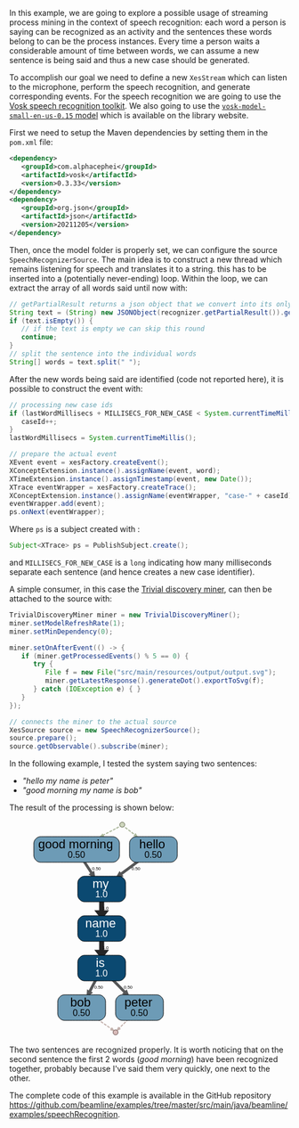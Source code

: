 In this example, we are going to explore a possible usage of streaming process mining in the context of speech recognition: each word a person is saying can be recognized as an activity and the sentences these words belong to can be the process instances. Every time a person waits a considerable amount of time between words, we can assume a new sentence is being said and thus a new case should be generated.

To accomplish our goal we need to define a new `XesStream` which can listen to the microphone, perform the speech recognition, and generate corresponding events. For the speech recognition we are going to use the [Vosk speech recognition toolkit](https://alphacephei.com/vosk/). We also going to use the [`vosk-model-small-en-us-0.15` model](https://alphacephei.com/vosk/models) which is available on the library website.

First we need to setup the Maven dependencies by setting them in the `pom.xml` file:
```xml
<dependency>
   <groupId>com.alphacephei</groupId>
   <artifactId>vosk</artifactId>
   <version>0.3.33</version>
</dependency>
<dependency>
   <groupId>org.json</groupId>
   <artifactId>json</artifactId>
   <version>20211205</version>
</dependency>
```

Then, once the model folder is properly set, we can configure the source `SpeechRecognizerSource`. The main idea is to construct a new thread which remains listening for speech and translates it to a string. this has to be inserted into a (potentially never-ending) loop. Within the loop, we can extract the array of all words said until now with:

```java
// getPartialResult returns a json object that we convert into its only string object
String text = (String) new JSONObject(recognizer.getPartialResult()).get("partial");
if (text.isEmpty()) {
   // if the text is empty we can skip this round
   continue;
}
// split the sentence into the individual words
String[] words = text.split(" ");
```

After the new words being said are identified (code not reported here), it is possible to construct the event with:
```java
// processing new case ids
if (lastWordMillisecs + MILLISECS_FOR_NEW_CASE < System.currentTimeMillis()) {
   caseId++;
}
lastWordMillisecs = System.currentTimeMillis();

// prepare the actual event
XEvent event = xesFactory.createEvent();
XConceptExtension.instance().assignName(event, word);
XTimeExtension.instance().assignTimestamp(event, new Date());
XTrace eventWrapper = xesFactory.createTrace();
XConceptExtension.instance().assignName(eventWrapper, "case-" + caseId);
eventWrapper.add(event);
ps.onNext(eventWrapper);
```

Where `ps` is a subject created with :
```java
Subject<XTrace> ps = PublishSubject.create();
```
and `MILLISECS_FOR_NEW_CASE` is a `long` indicating how many milliseconds separate each sentence (and hence creates a new case identifier).

A simple consumer, in this case the [Trivial discovery miner](../implemented-techniques/discovery-trivial.md), can then be attached to the source with:
```java
TrivialDiscoveryMiner miner = new TrivialDiscoveryMiner();
miner.setModelRefreshRate(1);
miner.setMinDependency(0);

miner.setOnAfterEvent(() -> {
   if (miner.getProcessedEvents() % 5 == 0) {
      try {
         File f = new File("src/main/resources/output/output.svg");
         miner.getLatestResponse().generateDot().exportToSvg(f);
      } catch (IOException e) { }
   }
});

// connects the miner to the actual source
XesSource source = new SpeechRecognizerSource();
source.prepare();
source.getObservable().subscribe(miner);
```

In the following example, I tested the system saying two sentences: 

- *"hello my name is peter"*
- *"good morning my name is bob"*

The result of the processing is shown below:
<figure>
<svg
   xmlns:dc="http://purl.org/dc/elements/1.1/"
   xmlns:cc="http://creativecommons.org/ns#"
   xmlns:rdf="http://www.w3.org/1999/02/22-rdf-syntax-ns#"
   xmlns:svg="http://www.w3.org/2000/svg"
   xmlns="http://www.w3.org/2000/svg"
   xmlns:sodipodi="http://sodipodi.sourceforge.net/DTD/sodipodi-0.dtd"
   xmlns:inkscape="http://www.inkscape.org/namespaces/inkscape"
   width="266px"
   height="390px"
   viewBox="0.00 0.00 266.00 390.00"
   version="1.1"
   id="svg176"
   sodipodi:docname="output.svg"
   inkscape:version="0.92.1 r15371">
  <metadata
     id="metadata182">
    <rdf:RDF>
      <cc:Work
         rdf:about="">
        <dc:format>image/svg+xml</dc:format>
        <dc:type
           rdf:resource="http://purl.org/dc/dcmitype/StillImage" />
        <dc:title></dc:title>
      </cc:Work>
    </rdf:RDF>
  </metadata>
  <defs
     id="defs180" />
  <sodipodi:namedview
     pagecolor="#ffffff"
     bordercolor="#666666"
     borderopacity="1"
     objecttolerance="10"
     gridtolerance="10"
     guidetolerance="10"
     inkscape:pageopacity="0"
     inkscape:pageshadow="2"
     inkscape:window-width="1920"
     inkscape:window-height="1147"
     id="namedview178"
     showgrid="false"
     inkscape:zoom="1.711561"
     inkscape:cx="16.097986"
     inkscape:cy="205.43612"
     inkscape:window-x="1912"
     inkscape:window-y="-8"
     inkscape:window-maximized="1"
     inkscape:current-layer="svg176" />
  <g
     class="edge"
     id="eb2e4d85d-eae2-4ccf-a5f4-ad7c010370ff"
     transform="translate(4,386)">
    <title
       id="title6">ed02a384a-6632-421f-a0d3-f285208ad433-&gt;ed5e65ef0-3332-49ef-a154-dcc56b4bb259</title>
    <path
       style="fill:none;stroke:#c2b0ab;stroke-width:2;stroke-dasharray:5, 2"
       inkscape:connector-curvature="0"
       id="path8"
       d="m 86,-48 c 0,0 36.999,25.7781 53.367,37.1818" />
    <polygon
       style="fill:#c2b0ab;stroke:#c2b0ab;stroke-width:2"
       id="polygon10"
       points="138.617,-9.20743 140.618,-12.0792 143.72,-7.78498 " />
  </g>
  <g
     class="edge"
     id="e7d9f6164-e823-4e02-ae8d-6826267f9391"
     transform="translate(4,386)">
    <title
       id="title13">e42f106f3-0f3a-4c6d-badb-a136c2804361-&gt;ed5e65ef0-3332-49ef-a154-dcc56b4bb259</title>
    <path
       style="fill:none;stroke:#c2b0ab;stroke-width:2;stroke-dasharray:5, 2"
       inkscape:connector-curvature="0"
       id="path15"
       d="m 190,-48 c 0,0 -24.282,23.9997 -36.352,35.9293" />
    <polygon
       style="fill:#c2b0ab;stroke:#c2b0ab;stroke-width:2"
       id="polygon17"
       points="152.147,-13.048 154.608,-10.5587 149.821,-8.28854 " />
  </g>
  <g
     class="edge"
     id="ec9a00112-afc7-40dc-bed4-aa76274d4e54"
     transform="translate(4,386)">
    <title
       id="title20">e87219b72-6a16-4a85-95d7-9490a133978d-&gt;eb23e774d-b7bb-4a99-9442-5dd0552282dc</title>
    <path
       style="fill:none;stroke:#565758;stroke-width:5"
       inkscape:connector-curvature="0"
       id="path22"
       d="m 77,-332 c 0,0 15.0038,23.006 27.684,42.449" />
    <polygon
       style="fill:#565758;stroke:#565758;stroke-width:5"
       id="polygon24"
       points="102.95,-288.205 106.615,-290.595 107.514,-285.212 " />
    <text
       style="font-size:8px;font-family:Arial;text-anchor:middle"
       id="text26"
       font-size="8.00"
       y="-295.60001"
       x="112.5">0.50</text>
  </g>
  <g
     class="edge"
     id="e7df3cdae-88a6-4124-9bcb-20b3f1b8d328"
     transform="translate(4,386)">
    <title
       id="title29">ed2c17168-7e10-4975-a1f3-58afe71e03e1-&gt;e1f5b79b5-767d-45c9-a8ff-8e0a7d51e778</title>
    <path
       style="fill:none;stroke:#252526;stroke-width:9"
       inkscape:connector-curvature="0"
       id="path31"
       d="m 122,-190 c 0,0 0,22.239 0,41.466" />
    <polygon
       style="fill:#252526;stroke:#252526;stroke-width:9"
       id="polygon33"
       points="118.063,-148.212 125.938,-148.212 122,-143.212 " />
    <text
       style="font-size:8px;font-family:Arial;text-anchor:middle"
       id="text35"
       font-size="8.00"
       y="-153.60001"
       x="129">1.0</text>
  </g>
  <g
     class="edge"
     id="e82a77ed6-6666-4483-b44c-c60b91c15357"
     transform="translate(4,386)">
    <title
       id="title38">e1f5b79b5-767d-45c9-a8ff-8e0a7d51e778-&gt;ed02a384a-6632-421f-a0d3-f285208ad433</title>
    <path
       style="fill:none;stroke:#565758;stroke-width:5"
       inkscape:connector-curvature="0"
       id="path40"
       d="m 122,-119 c 0,0 -11.802,22.6208 -21.891,41.9583" />
    <polygon
       style="fill:#565758;stroke:#565758;stroke-width:5"
       id="polygon42"
       points="97.9623,-77.6567 101.841,-75.6329 97.5888,-72.2118 " />
    <text
       style="font-size:8px;font-family:Arial;text-anchor:middle"
       id="text44"
       font-size="8.00"
       y="-82.599998"
       x="116.5">0.50</text>
  </g>
  <g
     class="edge"
     id="e4c8beef1-d95f-44b3-8508-59e7f75a99b8"
     transform="translate(4,386)">
    <title
       id="title47">e1f5b79b5-767d-45c9-a8ff-8e0a7d51e778-&gt;e42f106f3-0f3a-4c6d-badb-a136c2804361</title>
    <path
       style="fill:none;stroke:#565758;stroke-width:5"
       inkscape:connector-curvature="0"
       id="path49"
       d="m 122,-119 c 0,0 23.055,23.3941 42.316,42.9386" />
    <polygon
       style="fill:#565758;stroke:#565758;stroke-width:5"
       id="polygon51"
       points="163.042,-74.2376 166.158,-77.3086 168.11,-72.2118 " />
    <text
       style="font-size:8px;font-family:Arial;text-anchor:middle"
       id="text53"
       font-size="8.00"
       y="-82.599998"
       x="169.5">0.50</text>
  </g>
  <g
     class="edge"
     id="e5de15572-12e2-445d-bf59-99796c2ea2a5"
     transform="translate(4,386)">
    <title
       id="title56">e4be75482-4189-4b15-adbf-06192a8ed49e-&gt;eb23e774d-b7bb-4a99-9442-5dd0552282dc</title>
    <path
       style="fill:none;stroke:#565758;stroke-width:5"
       inkscape:connector-curvature="0"
       id="path58"
       d="m 215,-332 c 0,0 -32.528,24.134 -59.109,43.855" />
    <polygon
       style="fill:#565758;stroke:#565758;stroke-width:5"
       id="polygon60"
       points="154.394,-289.758 157,-286.244 151.681,-285.022 " />
    <text
       style="font-size:8px;font-family:Arial;text-anchor:middle"
       id="text62"
       font-size="8.00"
       y="-295.60001"
       x="183.5">0.50</text>
  </g>
  <g
     class="edge"
     id="e8500b8f4-f263-4d79-a082-d97aba791c12"
     transform="translate(4,386)">
    <title
       id="title65">eb23e774d-b7bb-4a99-9442-5dd0552282dc-&gt;ed2c17168-7e10-4975-a1f3-58afe71e03e1</title>
    <path
       style="fill:none;stroke:#252526;stroke-width:9"
       inkscape:connector-curvature="0"
       id="path67"
       d="m 122,-261 c 0,0 0,22.239 0,41.466" />
    <polygon
       style="fill:#252526;stroke:#252526;stroke-width:9"
       id="polygon69"
       points="118.063,-219.212 125.938,-219.212 122,-214.212 " />
    <text
       style="font-size:8px;font-family:Arial;text-anchor:middle"
       id="text71"
       font-size="8.00"
       y="-224.60001"
       x="129">1.0</text>
  </g>
  <g
     class="edge"
     id="ee3beae3e-4e15-43e0-b0a8-675bc5ddd9d0"
     transform="translate(4,386)">
    <title
       id="title74">ecd6fc671-2941-4097-ab2b-bd3bbae4bef0-&gt;e87219b72-6a16-4a85-95d7-9490a133978d</title>
    <path
       style="fill:none;stroke:#acb89c;stroke-width:2;stroke-dasharray:5, 2"
       inkscape:connector-curvature="0"
       id="path76"
       d="m 159,-376.5 c 0,0 -16.35,8.474 -34.449,17.854" />
    <polygon
       style="fill:#acb89c;stroke:#acb89c;stroke-width:2"
       id="polygon78"
       points="123.555,-360.1 125.166,-356.993 119.921,-356.246 " />
  </g>
  <g
     class="edge"
     id="e0184621f-c9f0-476d-be50-0909dd6b814d"
     transform="translate(4,386)">
    <title
       id="title81">ecd6fc671-2941-4097-ab2b-bd3bbae4bef0-&gt;e4be75482-4189-4b15-adbf-06192a8ed49e</title>
    <path
       style="fill:none;stroke:#acb89c;stroke-width:2;stroke-dasharray:5, 2"
       inkscape:connector-curvature="0"
       id="path83"
       d="m 159,-376.5 c 0,0 10.605,8.049 22.586,17.141" />
    <polygon
       style="fill:#acb89c;stroke:#acb89c;stroke-width:2"
       id="polygon85"
       points="180.647,-357.875 182.763,-360.663 185.688,-356.246 " />
  </g>
  <g
     class="node"
     id="ed02a384a-6632-421f-a0d3-f285208ad433"
     transform="translate(4,386)">
    <title
       id="title88">ed02a384a-6632-421f-a0d3-f285208ad433</title>
    <path
       style="fill:#6d9bb6;stroke:#000000"
       inkscape:connector-curvature="0"
       id="path90"
       d="m 117,-72 c 0,0 -62,0 -62,0 -6,0 -12,6 -12,12 0,0 0,22 0,22 0,6 6,12 12,12 0,0 62,0 62,0 6,0 12,-6 12,-12 0,0 0,-22 0,-22 0,-6 -6,-12 -12,-12" />
    <text
       style="font-size:22px;font-family:Arial;text-anchor:start;fill:#000000"
       id="text92"
       font-size="22.00"
       y="-51.400002"
       x="65.5">bob</text>
    <text
       style="font-size:14px;font-family:Arial;text-anchor:start;fill:#000000"
       id="text94"
       font-size="14.00"
       y="-51.400002"
       x="102.5" />
    <text
       style="font-size:16px;font-family:Arial;text-anchor:start;fill:#000000"
       id="text96"
       font-size="16.00"
       y="-34.200001"
       x="70">0.50</text>
  </g>
  <g
     class="node"
     id="e42f106f3-0f3a-4c6d-badb-a136c2804361"
     transform="translate(4,386)">
    <title
       id="title99">e42f106f3-0f3a-4c6d-badb-a136c2804361</title>
    <path
       style="fill:#6d9bb6;stroke:#000000"
       inkscape:connector-curvature="0"
       id="path101"
       d="m 221,-72 c 0,0 -62,0 -62,0 -6,0 -12,6 -12,12 0,0 0,22 0,22 0,6 6,12 12,12 0,0 62,0 62,0 6,0 12,-6 12,-12 0,0 0,-22 0,-22 0,-6 -6,-12 -12,-12" />
    <text
       style="font-size:22px;font-family:Arial;text-anchor:start;fill:#000000"
       id="text103"
       font-size="22.00"
       y="-51.400002"
       x="163">peter</text>
    <text
       style="font-size:14px;font-family:Arial;text-anchor:start;fill:#000000"
       id="text105"
       font-size="14.00"
       y="-51.400002"
       x="213" />
    <text
       style="font-size:16px;font-family:Arial;text-anchor:start;fill:#000000"
       id="text107"
       font-size="16.00"
       y="-34.200001"
       x="174">0.50</text>
  </g>
  <g
     class="node"
     id="e87219b72-6a16-4a85-95d7-9490a133978d"
     transform="translate(4,386)">
    <title
       id="title110">e87219b72-6a16-4a85-95d7-9490a133978d</title>
    <path
       style="fill:#6d9bb6;stroke:#000000"
       inkscape:connector-curvature="0"
       id="path112"
       d="m 142,-356 c 0,0 -130,0 -130,0 -6,0 -12,6 -12,12 0,0 0,22 0,22 0,6 6,12 12,12 0,0 130,0 130,0 6,0 12,-6 12,-12 0,0 0,-22 0,-22 0,-6 -6,-12 -12,-12" />
    <text
       style="font-size:22px;font-family:Arial;text-anchor:start;fill:#000000"
       id="text114"
       font-size="22.00"
       y="-335.39999"
       x="8">good morning</text>
    <text
       style="font-size:14px;font-family:Arial;text-anchor:start;fill:#000000"
       id="text116"
       font-size="14.00"
       y="-335.39999"
       x="142" />
    <text
       style="font-size:16px;font-family:Arial;text-anchor:start;fill:#000000"
       id="text118"
       font-size="16.00"
       y="-318.20001"
       x="61">0.50</text>
  </g>
  <g
     class="node"
     id="ed2c17168-7e10-4975-a1f3-58afe71e03e1"
     transform="translate(4,386)">
    <title
       id="title121">ed2c17168-7e10-4975-a1f3-58afe71e03e1</title>
    <path
       style="fill:#0b4971;stroke:#000000"
       inkscape:connector-curvature="0"
       id="path123"
       d="m 153,-214 c 0,0 -62,0 -62,0 -6,0 -12,6 -12,12 0,0 0,22 0,22 0,6 6,12 12,12 0,0 62,0 62,0 6,0 12,-6 12,-12 0,0 0,-22 0,-22 0,-6 -6,-12 -12,-12" />
    <text
       style="font-size:22px;font-family:Arial;text-anchor:start;fill:#ffffff"
       id="text125"
       font-size="22.00"
       y="-193.39999"
       x="92.5">name</text>
    <text
       style="font-size:14px;font-family:Arial;text-anchor:start;fill:#ffffff"
       id="text127"
       font-size="14.00"
       y="-193.39999"
       x="147.5" />
    <text
       style="font-size:16px;font-family:Arial;text-anchor:start;fill:#ffffff"
       id="text129"
       font-size="16.00"
       y="-176.2"
       x="110.5">1.0</text>
  </g>
  <g
     class="node"
     id="e1f5b79b5-767d-45c9-a8ff-8e0a7d51e778"
     transform="translate(4,386)">
    <title
       id="title132">e1f5b79b5-767d-45c9-a8ff-8e0a7d51e778</title>
    <path
       style="fill:#0b4971;stroke:#000000"
       inkscape:connector-curvature="0"
       id="path134"
       d="m 153,-143 c 0,0 -62,0 -62,0 -6,0 -12,6 -12,12 0,0 0,22 0,22 0,6 6,12 12,12 0,0 62,0 62,0 6,0 12,-6 12,-12 0,0 0,-22 0,-22 0,-6 -6,-12 -12,-12" />
    <text
       style="font-size:22px;font-family:Arial;text-anchor:start;fill:#ffffff"
       id="text136"
       font-size="22.00"
       y="-122.4"
       x="111.5">is</text>
    <text
       style="font-size:14px;font-family:Arial;text-anchor:start;fill:#ffffff"
       id="text138"
       font-size="14.00"
       y="-122.4"
       x="128.5" />
    <text
       style="font-size:16px;font-family:Arial;text-anchor:start;fill:#ffffff"
       id="text140"
       font-size="16.00"
       y="-105.2"
       x="110.5">1.0</text>
  </g>
  <g
     class="node"
     id="e4be75482-4189-4b15-adbf-06192a8ed49e"
     transform="translate(4,386)">
    <title
       id="title143">e4be75482-4189-4b15-adbf-06192a8ed49e</title>
    <path
       style="fill:#6d9bb6;stroke:#000000"
       inkscape:connector-curvature="0"
       id="path145"
       d="m 246,-356 c 0,0 -62,0 -62,0 -6,0 -12,6 -12,12 0,0 0,22 0,22 0,6 6,12 12,12 0,0 62,0 62,0 6,0 12,-6 12,-12 0,0 0,-22 0,-22 0,-6 -6,-12 -12,-12" />
    <text
       style="font-size:22px;font-family:Arial;text-anchor:start;fill:#000000"
       id="text147"
       font-size="22.00"
       y="-335.39999"
       x="189.5">hello</text>
    <text
       style="font-size:14px;font-family:Arial;text-anchor:start;fill:#000000"
       id="text149"
       font-size="14.00"
       y="-335.39999"
       x="236.5" />
    <text
       style="font-size:16px;font-family:Arial;text-anchor:start;fill:#000000"
       id="text151"
       font-size="16.00"
       y="-318.20001"
       x="199">0.50</text>
  </g>
  <g
     class="node"
     id="eb23e774d-b7bb-4a99-9442-5dd0552282dc"
     transform="translate(4,386)">
    <title
       id="title154">eb23e774d-b7bb-4a99-9442-5dd0552282dc</title>
    <path
       style="fill:#0b4971;stroke:#000000"
       inkscape:connector-curvature="0"
       id="path156"
       d="m 153,-285 c 0,0 -62,0 -62,0 -6,0 -12,6 -12,12 0,0 0,22 0,22 0,6 6,12 12,12 0,0 62,0 62,0 6,0 12,-6 12,-12 0,0 0,-22 0,-22 0,-6 -6,-12 -12,-12" />
    <text
       style="font-size:22px;font-family:Arial;text-anchor:start;fill:#ffffff"
       id="text158"
       font-size="22.00"
       y="-264.39999"
       x="105.5">my</text>
    <text
       style="font-size:14px;font-family:Arial;text-anchor:start;fill:#ffffff"
       id="text160"
       font-size="14.00"
       y="-264.39999"
       x="134.5" />
    <text
       style="font-size:16px;font-family:Arial;text-anchor:start;fill:#ffffff"
       id="text162"
       font-size="16.00"
       y="-247.2"
       x="110.5">1.0</text>
  </g>
  <g
     class="node"
     id="ecd6fc671-2941-4097-ab2b-bd3bbae4bef0"
     transform="translate(4,386)">
    <title
       id="title165">ecd6fc671-2941-4097-ab2b-bd3bbae4bef0</title>
    <circle
       style="fill:#ced6bd;stroke:#595f45"
       r="4.5"
       id="ellipse167"
       cy="-377.5"
       cx="159" />
  </g>
  <g
     class="node"
     id="ed5e65ef0-3332-49ef-a154-dcc56b4bb259"
     transform="translate(4,386)">
    <title
       id="title170">ed5e65ef0-3332-49ef-a154-dcc56b4bb259</title>
    <circle
       style="fill:#d8bbb9;stroke:#614847"
       r="4.5"
       id="ellipse172"
       cy="-4.5"
       cx="147" />
  </g>
</svg>
</figure>

The two sentences are recognized properly. It is worth noticing that on the second sentence the first 2 words (*good morning*) have been recognized together, probably because I've said them very quickly, one next to the other.

The complete code of this example is available in the GitHub repository <https://github.com/beamline/examples/tree/master/src/main/java/beamline/examples/speechRecognition>.


